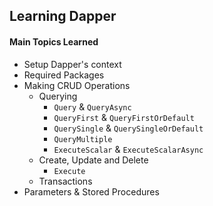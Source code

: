 <h2>Learning Dapper</h2>

<h4>Main Topics Learned</h4>

-   Setup Dapper's context
-   Required Packages
-   Making CRUD Operations
    -   Querying
        -   <code>Query</code> & <code>QueryAsync</code>
        -   <code>QueryFirst</code> & <code>QueryFirstOrDefault</code>
        -   <code>QuerySingle</code> & <code>QuerySingleOrDefault</code>
        -   <code>QueryMultiple</code>
        -   <code>ExecuteScalar</code> & <code>ExecuteScalarAsync</code>
    -   Create, Update and Delete
        -   <code>Execute</code>
    -   Transactions
-   Parameters & Stored Procedures
